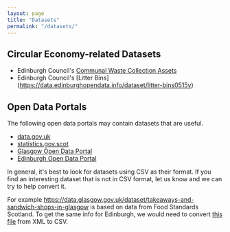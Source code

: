 ```yaml
---
layout: page
title: "Datasets"
permalink: "/datasets/"
---
```


## Circular Economy-related Datasets

* Edinburgh Council's [Communal Waste Collection Assets](https://data.edinburghopendata.info/dataset/communal-waste-collection-assets)
* Edinburgh Council's [Litter Bins] (https://data.edinburghopendata.info/dataset/litter-bins0515v)

## Open Data Portals

The following open data portals may contain datasets that are useful.

* [data.gov.uk](https://data.gov.uk/data/search)
* [statistics.gov.scot](http://statistics.gov.scot)
* [Glasgow Open Data Portal](https://data.glasgow.gov.uk/dataset)
* [Edinburgh Open Data Portal](http://data.edinburghopendata.info/dataset)

In general, it's best to look for datasets using CSV as their format. If you find an interesting dataset that is not in CSV format, let us know and we can try to help convert it.

For example <https://data.glasgow.gov.uk/dataset/takeaways-and-sandwich-shops-in-glasgow> is based on data from Food Standards Scotland. To get the same info for Edinburgh, we would need to convert [this file](http://ratings.food.gov.uk/OpenDataFiles/FHRS773en-GB.xml) from XML to CSV.


